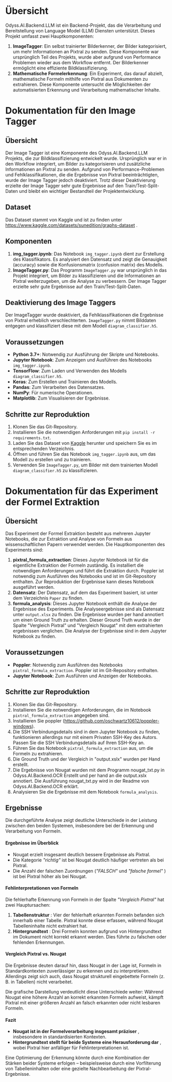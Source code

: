 # Übersicht

Odyss.AI.Backend.LLM ist ein Backend-Projekt, das die Verarbeitung und Bereitstellung von Language Model (LLM) Diensten unterstützt. Dieses Projekt umfasst zwei Hauptkomponenten:

1. **ImageTagger**: Ein selbst trainierter Bilderkenner, der Bilder kategorisiert, um mehr Informationen an Pixtral zu senden. Diese Komponente war ursprünglich Teil des Projekts, wurde aber aufgrund von Performance Problemen wieder aus dem Workflow entfernt. Der Bilderkenner ermöglicht eine effiziente Bildklassifizierung.
2. **Mathematische Formelerkennung**: Ein Experiment, das darauf abzielt, mathematische Formeln mithilfe von Pixtral aus Dokumenten zu extrahieren. Diese Komponente untersucht die Möglichkeiten der automatisierten Erkennung und Verarbeitung mathematischer Inhalte.

# Dokumentation für den Image Tagger

## Übersicht

Der Image Tagger ist eine Komponente des Odyss.AI.Backend.LLM Projekts, die zur Bildklassifizierung entwickelt wurde. Ursprünglich war er in den Workflow integriert, um Bilder zu kategorisieren und zusätzliche Informationen an Pixtral zu senden. Aufgrund von Performance-Problemen und Fehlklassifikationen, die die Ergebnisse von Pixtral beeinträchtigten, wurde der Image Tagger jedoch deaktiviert. Trotz dieser Deaktivierung erzielte der Image Tagger sehr gute Ergebnisse auf den Train/Test-Split-Daten und bleibt ein wichtiger Bestandteil der Projektentwicklung.

## Dataset

Das Dataset stammt von Kaggle und ist zu finden unter https://www.kaggle.com/datasets/sunedition/graphs-dataset .

## Komponenten

1. **img_tagger.ipynb**: Das Notebook `img_tagger.ipynb` dient zur Erstellung des Klassifikators. Es analysiert den Datensatz und zeigt die Genauigkeit (accuracy) sowie die Konfusionsmatrix (confusion matrix) des Modells.
2. **ImageTagger.py**: Das Programm `ImageTagger.py` war ursprünglich in das Projekt integriert, um Bilder zu klassifizieren und die Informationen an Pixtral weiterzugeben, um die Analyse zu verbessern. Der Image Tagger erzielte sehr gute Ergebnisse auf den Train/Test-Split-Daten.

## Deaktivierung des Image Taggers

Der ImageTagger wurde deaktiviert, da Fehlklassifikationen die Ergebnisse von Pixtral erheblich verschlechterten. `ImageTagger.py` nimmt Bilddaten entgegen und klassifiziert diese mit dem Modell `diagram_classifier.h5`.

## Voraussetzungen

- **Python 3.7+**: Notwendig zur Ausführung der Skripte und Notebooks.
- **Jupyter Notebook**: Zum Anzeigen und Ausführen des Notebooks `img_tagger.ipynb`.
- **TensorFlow**: Zum Laden und Verwenden des Modells `diagram_classifier.h5`.
- **Keras**: Zum Erstellen und Trainieren des Modells.
- **Pandas**: Zum Verarbeiten des Datensatzes.
- **NumPy**: Für numerische Operationen.
- **Matplotlib**: Zum Visualisieren der Ergebnisse.

## Schritte zur Reproduktion

1. Klonen Sie das Git-Repository.
2. Installieren Sie die notwendigen Anforderungen mit `pip install -r requirements.txt`.
3. Laden Sie das Dataset von [Kaggle](https://www.kaggle.com/datasets/sunedition/graphs-dataset) herunter und speichern Sie es im entsprechenden Verzeichnis.
4. Öffnen und führen Sie das Notebook `img_tagger.ipynb` aus, um das Modell zu erstellen und zu trainieren.
5. Verwenden Sie `ImageTagger.py`, um Bilder mit dem trainierten Modell `diagram_classifier.h5` zu klassifizieren.

# Dokumentation für das Experiment der Formel Extraktion

## Übersicht

Das Experiment der Formel Extraktion besteht aus mehreren Jupyter Notebooks, die zur Extraktion und Analyse von Formeln aus wissenschaftlichen Papern verwendet werden. Die Hauptkomponenten des Experiments sind:

1. **pixtral_formula_extraction**: Dieses Jupyter Notebook ist für die eigentliche Extraktion der Formeln zuständig. Es installiert die notwendigen Anforderungen und führt die Extraktion durch. Poppler ist notwendig zum Ausführen des Notebooks und ist im Git-Repository enthalten. Zur Reproduktion der Ergebnisse kann dieses Notebook ausgeführt werden.
2. **Datensatz**: Der Datensatz, auf dem das Experiment basiert, ist unter dem Verzeichnis `Paper` zu finden.
3. **formula_analysis**: Dieses Jupyter Notebook enthält die Analyse der Ergebnisse des Experiments. Die Analyseergebnisse sind als Datensatz unter `output.xlsx` zu finden. Die Ergebnisse wurden per hand annotiert um einen Ground Truth zu erhalten. Dieser Ground Truth wurde in der Spalte "Vergleich Pixtral" und "Vergleich Nougat" mit dem extrahierten ergebnissen verglichen. Die Analyse der Ergebnisse sind in dem Jupyter Notebook zu finden.

## Voraussetzungen

- **Poppler**: Notwendig zum Ausführen des Notebooks `pixtral_formula_extraction`. Poppler ist im Git-Repository enthalten.
- **Jupyter Notebook**: Zum Ausführen und Anzeigen der Notebooks.

## Schritte zur Reproduktion

1. Klonen Sie das Git-Repository.
2. Installieren Sie die notwendigen Anforderungen, die im Notebook `pixtral_formula_extraction` angegeben sind.
3. Installieren Sie poppler (https://github.com/oschwartz10612/poppler-windows).
4. Die SSH Verbindungsdetails sind in dem Jupyter Notebook zu finden, funktionieren allerdings nur mit einem Privaten SSH-Key des Autors. Passen Sie die SSH Verbindungsdetails auf Ihren SSH-Key an.
5. Führen Sie das Notebook `pixtral_formula_extraction` aus, um die Formeln zu extrahieren.
6. Die Ground Truth und der Vergleich in "output.xslx" wurden per Hand erstellt.
7. Die Ergebnisse von Nougat wurden mit dem Programm nougat_txt.py in Odyss.AI.Backend.OCR Erstellt und per hand an die output.xslx annotiert. Die Ausführung nougat_txt.py wird in der Readme von Odyss.AI.Backend.OCR erklärt.
8. Analysieren Sie die Ergebnisse mit dem Notebook `formula_analysis`.

## Ergebnisse

Die durchgeführte Analyse zeigt deutliche Unterschiede in der Leistung zwischen den beiden Systemen, insbesondere bei der Erkennung und Verarbeitung von Formeln.

#### **Ergebnisse im Überblick**

* Nougat erzielt insgesamt deutlich bessere Ergebnisse als Pixtral.
* Die Kategorie *"richtig"* ist bei Nougat deutlich häufiger vertreten als bei Pixtral.
* Die Anzahl der falschen Zuordnungen (*"FALSCH"* und  *"falsche formel"* ) ist bei Pixtral höher als bei Nougat.

#### **Fehlinterpretationen von Formeln**

Die fehlerhafte Erkennung von Formeln in der Spalte *"Vergleich Pixtral"* hat zwei Hauptursachen:

1. **Tabellenstruktur** : Vier der fehlerhaft erkannten Formeln befanden sich innerhalb einer Tabelle. Pixtral konnte diese erfassen, während Nougat Tabelleninhalte nicht extrahiert hat.
2. **Hintergrundtext** : Drei Formeln konnten aufgrund von Hintergrundtext im Dokument nicht korrekt erkannt werden. Dies führte zu falschen oder fehlenden Erkennungen.

#### **Vergleich Pixtral vs. Nougat**

Die Ergebnisse deuten darauf hin, dass Nougat in der Lage ist, Formeln in Standardkontexten zuverlässiger zu erkennen und zu interpretieren. Allerdings zeigt sich auch, dass Nougat strukturell eingebettete Formeln (z. B. in Tabellen) nicht verarbeitet.

Die grafische Darstellung verdeutlicht diese Unterschiede weiter: Während Nougat eine höhere Anzahl an korrekt erkannten Formeln aufweist, kämpft Pixtral mit einer größeren Anzahl an falsch erkannten oder nicht lesbaren Formeln.

#### **Fazit**

* **Nougat ist in der Formelverarbeitung insgesamt präziser** , insbesondere in standardisierten Kontexten.
* **Hintergrundtext stellt für beide Systeme eine Herausforderung dar** , wobei Pixtral hier anfälliger für Fehlinterpretationen ist.

Eine Optimierung der Erkennung könnte durch eine Kombination der Stärken beider Systeme erfolgen – beispielsweise durch eine Vorfilterung von Tabelleninhalten oder eine gezielte Nachbearbeitung der Pixtral-Ergebnisse.
